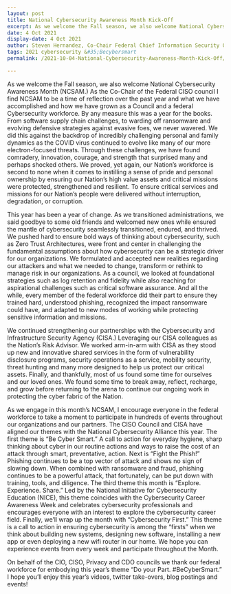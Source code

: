 ```yaml
---
layout: post
title: National Cybersecurity Awareness Month Kick-Off
excerpt: As we welcome the Fall season, we also welcome National Cybersecurity Awareness Month (NCSAM.)  As the Co-Chair of the Federal CISO council I find NCSAM to be a time of reflection over the past year and what we have accomplished and how we have grown as a Council and a federal Cybersecurity workforce. By any measure this was a year for the books.
date: 4 Oct 2021
display-date: 4 Oct 2021
author: Steven Hernandez, Co-Chair Federal Chief Information Security Officer Council, Chief Information Security Officer, U.S. Department of Education
tags: 2021 cybersecurity &#35;Becybersmart
permalink: /2021-10-04-National-Cybersecurity-Awareness-Month-Kick-Off/

---
```


As we welcome the Fall season, we also welcome National Cybersecurity Awareness Month (NCSAM.)  As the Co-Chair of the Federal CISO council I find NCSAM to be a time of reflection over the past year and what we have accomplished and how we have grown as a Council and a federal Cybersecurity workforce.  By any measure this was a year for the books.  From software supply chain challenges, to warding off ransomware and evolving defensive strategies against evasive foes, we never wavered.  We did this against the backdrop of incredibly challenging personal and family dynamics as the COVID virus continued to evolve like many of our more electron-focused threats.  Through these challenges, we have found comradery, innovation, courage, and strength that surprised many and perhaps shocked others. We proved, yet again, our Nation’s workforce is second to none when it comes to instilling a sense of pride and personal ownership by ensuring our Nation’s high value assets and critical missions were protected, strengthened and resilient. To ensure critical services and missions for our Nation’s people were delivered without interruption, degradation, or corruption.

This year has been a year of change. As we transitioned administrations, we said goodbye to some old friends and welcomed new ones while ensured the mantle of cybersecurity seamlessly transitioned, endured, and thrived.  We pushed hard to ensure bold ways of thinking about cybersecurity, such as Zero Trust Architectures, were front and center in challenging the fundamental assumptions about how cybersecurity can be a strategic driver for our organizations.  We formulated and accepted new realities regarding our attackers and what we needed to change, transform or rethink to manage risk in our organizations.  As a council, we looked at foundational strategies such as log retention and fidelity while also reaching for aspirational challenges such as critical software assurance.  And all the while, every member of the federal workforce did their part to ensure they trained hard, understood phishing, recognized the impact ransomware could have, and adapted to new modes of working while protecting sensitive information and missions.

We continued strengthening our partnerships with the Cybersecurity and Infrastructure Security Agency (CISA.) Leveraging our CISA colleagues as the Nation’s Risk Advisor.  We worked arm-in-arm with CISA as they stood up new and innovative shared services in the form of vulnerability disclosure programs, security operations as a service, mobility security, threat hunting and many more designed to help us protect our critical assets.  Finally, and thankfully, most of us found some time for ourselves and our loved ones.  We found some time to break away, reflect, recharge, and grow before returning to the arena to continue our ongoing work in protecting the cyber fabric of the Nation.

As we engage in this month’s NCSAM, I encourage everyone in the federal workforce to take a moment to participate in hundreds of events throughout our organizations and our partners.  The CISO Council and CISA have aligned our themes with the National Cybersecurity Alliance this year.  The first theme is “Be Cyber Smart.”  A call to action for everyday hygiene, sharp thinking about cyber in our routine actions and ways to raise the cost of an attack through smart, preventative, action.  Next is “Fight the Phish!”  Phishing continues to be a top vector of attack and shows no sign of slowing down.  When combined with ransomware and fraud, phishing continues to be a powerful attack, that fortunately, can be put down with training, tools, and diligence.  The third theme this month is “Explore. Experience. Share.” Led by the National Initiative for Cybersecurity Education (NICE), this theme coincides with the Cybersecurity Career Awareness Week and celebrates cybersecurity professionals and encourages everyone with an interest to explore the cybersecurity career field.  Finally, we’ll wrap up the month with “Cybersecurity First.” This theme is a call to action in ensuring cybersecurity is among the “firsts” when we think about building new systems, designing new software, installing a new app or even deploying a new wifi router in our home.  We hope you can experience events from every week and participate throughout the Month.

On behalf of the CIO, CISO, Privacy and CDO councils we thank our federal workforce for embodying this year’s theme “Do your Part. #BeCyberSmart.”  I hope you’ll enjoy this year’s videos, twitter take-overs, blog postings and events!
